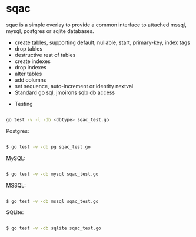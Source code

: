 # sqac


sqac is a simple overlay to provide a common interface to attached mssql, mysql, postgres or sqlite databases.

- create tables, supporting default, nullable, start, primary-key, index tags
- drop tables
- destructive rest of tables
- create indexes
- drop indexes
- alter tables
- add columns
- set sequence, auto-increment or identity nextval
- Standard go sql, jmoirons sqlx db access

* Testing

```bash

go test -v -l -db <dbtype> sqac_test.go

```

Postgres:
```bash

$ go test -v -db pg sqac_test.go

```

MySQL:
```bash

$ go test -v -db mysql sqac_test.go

```

MSSQL:
```bash

$ go test -v -db mssql sqac_test.go

```

SQLite:
```bash

$ go test -v -db sqlite sqac_test.go

```
